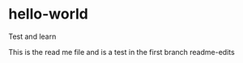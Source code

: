 # hello-world
Test and learn

This is the read me file and is a test in the first branch readme-edits
